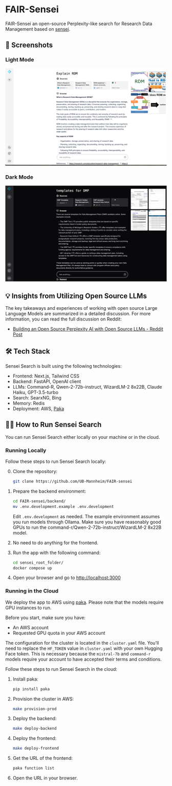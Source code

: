 # FAIR-Sensei

FAIR-Sensei an open-source Perplexity-like search for Research Data Management based on [sensei](https://github.com/jjleng/sensei).

## 📸 Screenshots


### Light Mode
<div align="center">
  <img src="./docs/explain_RDM.png" alt="Explain RDM" max-width="600">
</div>

### Dark Mode
<div align="center">
  <img src="./docs/DMP_templates.png" alt="templates for DMP" max-width="600">
</div>


## 💡 Insights from Utilizing Open Source LLMs

The key takeaways and experiences of working with open source Large Language Models are summarized in a detailed discussion. For more information, you can read the full discussion on Reddit:

- [Building an Open Source Perplexity AI with Open Source LLMs - Reddit Post](https://www.reddit.com/r/LocalLLaMA/comments/1dj7mkq/building_an_open_source_perplexity_ai_with_open/)

## 🛠️ Tech Stack
Sensei Search is built using the following technologies:

- Frontend: Next.js, Tailwind CSS
- Backend: FastAPI, OpenAI client
- LLMs: Command-R, Qwen-2-72b-instruct, WizardLM-2 8x22B, Claude Haiku, GPT-3.5-turbo
- Search: SearxNG, Bing
- Memory: Redis
- Deployment: AWS, [Paka](https://github.com/jjleng/paka)

## 🏃‍♂️ How to Run Sensei Search

You can run Sensei Search either locally on your machine or in the cloud.

### Running Locally

Follow these steps to run Sensei Search locally:

0. Clone the repository:
    ```bash
    git clone https://github.com/UB-Mannheim/FAIR-sensei
    ```

1. Prepare the backend environment:
    ```bash
    cd FAIR-sensei/backend/
    mv .env.development.example .env.development
    ```
    Edit `.env.development` as needed. The example environment assumes you run models through Ollama. Make sure you have reasonably good GPUs to run the command-r/Qwen-2-72b-instruct/WizardLM-2 8x22B model.

2. No need to do anything for the frontend.

3. Run the app with the following command:
    ```bash
    cd sensei_root_folder/
    docker compose up
    ```

4. Open your browser and go to [http://localhost:3000](http://localhost:3000)

### Running in the Cloud

We deploy the app to AWS using [paka](https://github.com/jjleng/paka). Please note that the models require GPU instances to run.

Before you start, make sure you have:

- An AWS account
- Requested GPU quota in your AWS account

The configuration for the cluster is located in the `cluster.yaml` file. You'll need to replace the `HF_TOKEN` value in `cluster.yaml` with your own Hugging Face token. This is necessary because the `mistral-7b` and `command-r` models require your account to have accepted their terms and conditions.

Follow these steps to run Sensei Search in the cloud:

1. Install paka:
    ```bash
    pip install paka
    ```

2. Provision the cluster in AWS:
    ```bash
    make provision-prod
    ```

3. Deploy the backend:
    ```bash
    make deploy-backend
    ```

4. Deploy the frontend:
    ```bash
    make deploy-frontend
    ```

5. Get the URL of the frontend:
    ```bash
    paka function list
    ```

6. Open the URL in your browser.
